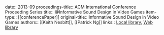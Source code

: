 date:: 2013-09
proceedings-title:: ACM International Conference Proceeding Series
title:: @Informative Sound Design in Video Games
item-type:: [[conferencePaper]]
original-title:: Informative Sound Design in Video Games
authors:: [[Keith Nesbitt]], [[Patrick Ng]]
links:: [Local library](zotero://select/groups/2386895/items/9G7VGDDN), [Web library](https://www.zotero.org/groups/2386895/items/9G7VGDDN)
